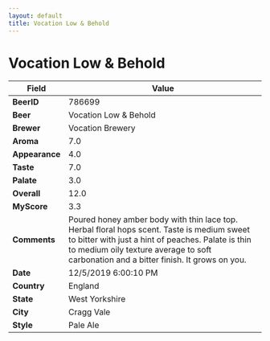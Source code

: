 ```yaml
---
layout: default
title: Vocation Low & Behold
---
```


# Vocation Low & Behold

| Field         | Value     |
|---------------|-----------|
| **BeerID** | 786699 |
| **Beer** | Vocation Low & Behold |
| **Brewer** | Vocation Brewery |
| **Aroma** | 7.0 |
| **Appearance** | 4.0 |
| **Taste** | 7.0 |
| **Palate** | 3.0 |
| **Overall** | 12.0 |
| **MyScore** | 3.3 |
| **Comments** | Poured honey amber body with thin lace top. Herbal floral hops scent. Taste is medium sweet to bitter with just a hint of peaches. Palate is thin to medium oily texture average to soft carbonation and a bitter finish. It grows on you. |
| **Date** | 12/5/2019 6:00:10 PM |
| **Country** | England |
| **State** | West Yorkshire |
| **City** | Cragg Vale |
| **Style** | Pale Ale |
